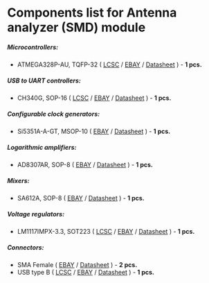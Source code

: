 # Components list for Antenna analyzer (SMD) module

##### Microcontrollers:
- ATMEGA328P-AU, TQFP-32 (
[LCSC](https://lcsc.com/search?q=ATMEGA328P-AU) /
[EBAY](https://www.ebay.com/sch/i.html?_from=R40&_trksid=p2380057.m570.l1313.TR2.TRC0.A0.H0.XATMEGA328P-AU.TRS0&_nkw=ATMEGA328P-AU&_sacat=0) /
[Datasheet](./Datasheets/Microcontrollers/ATMEGA328P-Microcontroller-Datasheet.pdf) ) - **1 pcs.**

##### USB to UART controllers:
- CH340G, SOP-16 (
[LCSC](https://lcsc.com/search?q=CH340G) /
[EBAY](https://www.ebay.com/sch/i.html?_from=R40&_trksid=p2380057.m570.l1313.TR10.TRC2.A0.H0.Xch340g.TRS2&_nkw=ch340g&_sacat=0) /
[Datasheet](./Datasheets/USB%20to%20UART%20Controllers/CH340G-USB-to-UART-controller-Datasheet.pdf) ) - **1 pcs.**

##### Configurable clock generators:
- Si5351A-A-GT, MSOP-10 (
[EBAY](https://www.ebay.com/sch/i.html?_from=R40&_trksid=m570.l1313&_nkw=Si5351A-A-GT&_sacat=0) /
[Datasheet](./Datasheets/Configurable%20clock%20generators/Si5351-Configurable-clock-generator-Datasheet.pdf) ) - **1 pcs.**

##### Logarithmic amplifiers:
- AD8307AR, SOP-8 (
[EBAY](https://www.ebay.com/sch/i.html?_from=R40&_trksid=m570.l1313&_nkw=AD8307AR&_sacat=0) /
[Datasheet](./Datasheets/Logarithmic%20amplifiers/AD8307AR-Logarithmic-amplifier-Datasheet.pdf) ) - **1 pcs.**

##### Mixers:
- SA612A, SOP-8 (
[EBAY](https://www.ebay.com/sch/i.html?_from=R40&_trksid=p2380057.m570.l1313.TR0.TRC0.A0.H0.Xsa612a.TRS5&_nkw=sa612a&_sacat=0) /
[Datasheet](./Datasheets/Mixers/SA612A-Mixer-Datasheet.pdf) ) - **1 pcs.**

##### Voltage regulators:
- LM1117IMPX-3.3, SOT223 (
[LCSC](https://lcsc.com/search?q=LM1117IMPX-3.3) /
[EBAY](https://www.ebay.com/sch/i.html?_from=R40&_trksid=m570.l1313&_nkw=LM1117IMPX-3.3&_sacat=0) /
[Datasheet](./Datasheets/Voltage%20regulators/LM1117-Linear-Regulator-Datasheet.pdf) ) - **1 pcs.**

##### Connectors:
- SMA Female (
[EBAY](https://www.ebay.com/sch/i.html?_from=R40&_trksid=p2050601.m570.l1312.R1.TR9.TRC1.A0.H0.Xsma+female+.TRS2&_nkw=sma+female+edge&_sacat=0) /
[Datasheet](./Datasheets/Connectors/SMA-Female-Datasheet.pdf) ) - **2 pcs.**
- USB type B (
[LCSC](https://lcsc.com/search?q=USB%20BFemale90) /
[EBAY](https://www.ebay.com/sch/i.html?_from=R40&_trksid=p2050601.m570.l1311.R1.TR5.TRC0.A0.H0.Xusb+type+b+f.TRS0&_nkw=usb+type+b+female+connector&_sacat=0) /
[Datasheet](./Datasheets/Connectors/USB-Connectors-Datasheet.pdf) ) - **1 pcs.**
